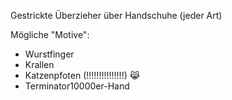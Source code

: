 Gestrickte Überzieher über Handschuhe (jeder Art)

Mögliche "Motive":

- Wurstfinger
- Krallen
- Katzenpfoten (!!!!!!!!!!!!!!!) 😹
- Terminator10000er-Hand
